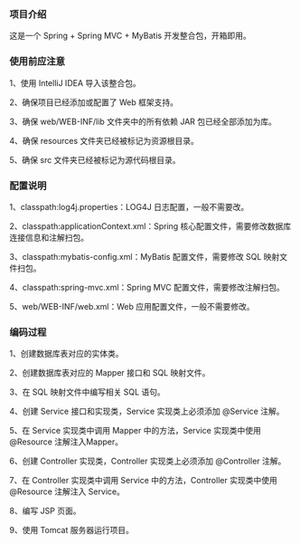 ### 项目介绍

这是一个 Spring + Spring MVC + MyBatis 开发整合包，开箱即用。

### 使用前应注意

1、使用 IntelliJ IDEA 导入该整合包。

2、确保项目已经添加或配置了 Web 框架支持。

3、确保 web/WEB-INF/lib 文件夹中的所有依赖 JAR 包已经全部添加为库。

4、确保 resources 文件夹已经被标记为资源根目录。

5、确保 src 文件夹已经被标记为源代码根目录。

### 配置说明

1、classpath:log4j.properties：LOG4J 日志配置，一般不需要改。

2、classpath:applicationContext.xml：Spring 核心配置文件，需要修改数据库连接信息和注解扫包。

3、classpath:mybatis-config.xml：MyBatis 配置文件，需要修改 SQL 映射文件扫包。

4、classpath:spring-mvc.xml：Spring MVC 配置文件，需要修改注解扫包。

5、web/WEB-INF/web.xml：Web 应用配置文件，一般不需要修改。

### 编码过程

1、创建数据库表对应的实体类。

2、创建数据库表对应的 Mapper 接口和 SQL 映射文件。

3、在 SQL 映射文件中编写相关 SQL 语句。

4、创建 Service 接口和实现类，Service 实现类上必须添加 @Service 注解。

5、在 Service 实现类中调用 Mapper 中的方法，Service 实现类中使用 @Resource 注解注入Mapper。

6、创建 Controller 实现类，Controller 实现类上必须添加 @Controller 注解。

7、在 Controller 实现类中调用 Service 中的方法，Controller 实现类中使用 @Resource 注解注入 Service。

8、编写 JSP 页面。

9、使用 Tomcat 服务器运行项目。
